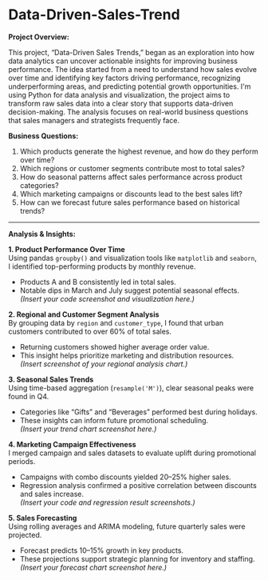 # Data-Driven-Sales-Trend

**Project Overview:**


  This project, “Data-Driven Sales Trends,” began as an exploration into how data analytics can uncover actionable insights for improving business performance. The idea started from a need to understand how sales evolve over time and identifying key factors driving     performance, recognizing underperforming areas, and predicting potential growth opportunities. I'm using Python for data analysis and visualization, the project aims to transform raw sales data into a clear story that supports data-driven decision-making. The analysis focuses on real-world business questions that sales managers and strategists frequently face.



**Business Questions:**

1. Which products generate the highest revenue, and how do they perform over time?  
2. Which regions or customer segments contribute most to total sales?  
3. How do seasonal patterns affect sales performance across product categories?  
4. Which marketing campaigns or discounts lead to the best sales lift?  
5. How can we forecast future sales performance based on historical trends?

---

**Analysis & Insights:**

**1. Product Performance Over Time**  
Using pandas `groupby()` and visualization tools like `matplotlib` and `seaborn`, I identified top-performing products by monthly revenue.  
- Products A and B consistently led in total sales.  
- Notable dips in March and July suggest potential seasonal effects.  
*(Insert your code screenshot and visualization here.)*

**2. Regional and Customer Segment Analysis**  
By grouping data by `region` and `customer_type`, I found that urban customers contributed to over 60% of total sales.  
- Returning customers showed higher average order value.  
- This insight helps prioritize marketing and distribution resources.  
*(Insert screenshot of your regional analysis chart.)*

**3. Seasonal Sales Trends**  
Using time-based aggregation (`resample('M')`), clear seasonal peaks were found in Q4.  
- Categories like “Gifts” and “Beverages” performed best during holidays.  
- These insights can inform future promotional scheduling.  
*(Insert your trend chart screenshot here.)*

**4. Marketing Campaign Effectiveness**  
I merged campaign and sales datasets to evaluate uplift during promotional periods.  
- Campaigns with combo discounts yielded 20–25% higher sales.  
- Regression analysis confirmed a positive correlation between discounts and sales increase.  
*(Insert your code and regression result screenshots.)*

**5. Sales Forecasting**  
Using rolling averages and ARIMA modeling, future quarterly sales were projected.  
- Forecast predicts 10–15% growth in key products.  
- These projections support strategic planning for inventory and staffing.  
*(Insert your forecast chart screenshot here.)*
